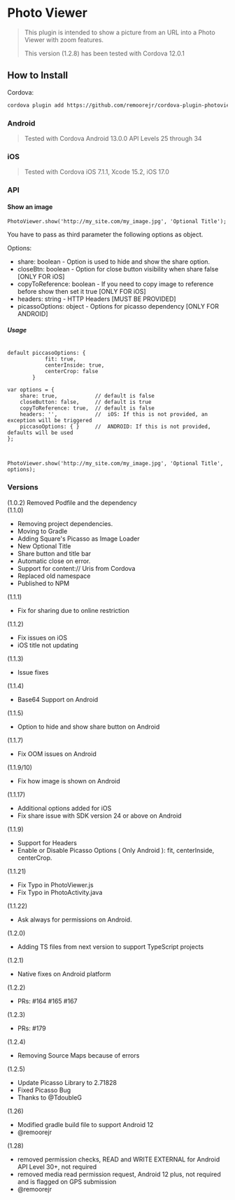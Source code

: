 # Photo Viewer

> This plugin is intended to show a picture from an URL into a Photo Viewer with zoom features.
>
> This version (1.2.8) has been tested with Cordova 12.0.1



## How to Install

Cordova:

```bash
cordova plugin add https://github.com/remoorejr/cordova-plugin-photoviewer.git
```

### Android

> Tested with Cordova Android 13.0.0 API Levels 25 through 34

### iOS

> Tested with Cordova iOS 7.1.1, Xcode 15.2, iOS 17.0

### API

#### Show an image

```
PhotoViewer.show('http://my_site.com/my_image.jpg', 'Optional Title');
```

You have to pass as third parameter the following options as object.

Options:

- share: boolean - Option is used to hide and show the share option.
- closeBtn: boolean - Option for close button visibility when share false [ONLY FOR iOS]
- copyToReference: boolean - If you need to copy image to reference before show then set it true [ONLY FOR iOS]
- headers: string - HTTP Headers [MUST BE PROVIDED]
- picassoOptions: object - Options for picasso dependency [ONLY FOR ANDROID]

##### Usage

```

default piccasoOptions: {
            fit: true,
            centerInside: true,
            centerCrop: false
        }

var options = {
    share: true,            // default is false
    closeButton: false,     // default is true
    copyToReference: true,  // default is false
    headers: '',            //  iOS: If this is not provided, an exception will be triggered
    piccasoOptions: { }     //  ANDROID: If this is not provided, defaults will be used
};



PhotoViewer.show('http://my_site.com/my_image.jpg', 'Optional Title', options);
```

### Versions

(1.0.2) Removed Podfile and the dependency  
(1.1.0)

- Removing project dependencies.
- Moving to Gradle
- Adding Square's Picasso as Image Loader
- New Optional Title
- Share button and title bar
- Automatic close on error.
- Support for content:// Uris from Cordova
- Replaced old namespace
- Published to NPM

(1.1.1)

- Fix for sharing due to online restriction

(1.1.2)

- Fix issues on iOS
- iOS title not updating

(1.1.3)

- Issue fixes

(1.1.4)

- Base64 Support on Android

(1.1.5)

- Option to hide and show share button on Android

(1.1.7)

- Fix OOM issues on Android

(1.1.9/10)

- Fix how image is shown on Android

(1.1.17)

- Additional options added for iOS
- Fix share issue with SDK version 24 or above on Android

(1.1.9)

- Support for Headers
- Enable or Disable Picasso Options ( Only Android ): fit, centerInside, centerCrop.

(1.1.21)

- Fix Typo in PhotoViewer.js
- Fix Typo in PhotoActivity.java

(1.1.22)

- Ask always for permissions on Android.

(1.2.0)

- Adding TS files from next version to support TypeScript projects

(1.2.1)

- Native fixes on Android platform

(1.2.2)

- PRs: #164 #165 #167

(1.2.3)

- PRs: #179

(1.2.4)

- Removing Source Maps because of errors

(1.2.5)

- Update Picasso Library to 2.71828
- Fixed Picasso Bug
- Thanks to @TdoubleG

(1.26)

- Modified gradle build file to support Android 12
- @remoorejr

(1.28)

- removed permission checks, READ and WRITE EXTERNAL for Android API Level 30+, not required 
- removed media read permission request, Android 12 plus, not required and is flagged on GPS submission
- @remoorejr
